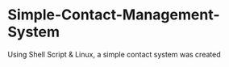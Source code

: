 # Simple-Contact-Management-System

Using Shell Script & Linux, a simple contact system was created

